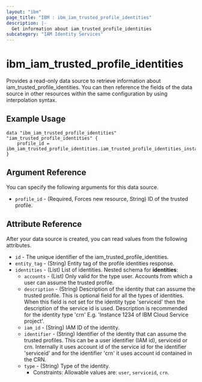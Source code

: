 ```yaml
---
layout: "ibm"
page_title: "IBM : ibm_iam_trusted_profile_identities"
description: |-
  Get information about iam_trusted_profile_identities
subcategory: "IAM Identity Services"
---
```


# ibm_iam_trusted_profile_identities

Provides a read-only data source to retrieve information about iam_trusted_profile_identities. You can then reference the fields of the data source in other resources within the same configuration by using interpolation syntax.

## Example Usage

```hcl
data "ibm_iam_trusted_profile_identities" "iam_trusted_profile_identities" {
	profile_id = ibm_iam_trusted_profile_identities.iam_trusted_profile_identities_instance.profile_id
}
```

## Argument Reference

You can specify the following arguments for this data source.

* `profile_id` - (Required, Forces new resource, String) ID of the trusted profile.

## Attribute Reference

After your data source is created, you can read values from the following attributes.

* `id` - The unique identifier of the iam_trusted_profile_identities.
* `entity_tag` - (String) Entity tag of the profile identities response.
* `identities` - (List) List of identities.
Nested schema for **identities**:
	* `accounts` - (List) Only valid for the type user. Accounts from which a user can assume the trusted profile.
	* `description` - (String) Description of the identity that can assume the trusted profile. This is optional field for all the types of identities. When this field is not set for the identity type 'serviceid' then the description of the service id is used. Description is recommended for the identity type 'crn' E.g. 'Instance 1234 of IBM Cloud Service project'.
	* `iam_id` - (String) IAM ID of the identity.
	* `identifier` - (String) Identifier of the identity that can assume the trusted profiles. This can be a user identifier (IAM id), serviceid or crn. Internally it uses account id of the service id for the identifier 'serviceid' and for the identifier 'crn' it uses account id contained in the CRN.
	* `type` - (String) Type of the identity.
	  * Constraints: Allowable values are: `user`, `serviceid`, `crn`.

